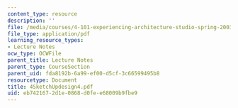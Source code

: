 ```yaml
---
content_type: resource
description: ''
file: /media/courses/4-101-experiencing-architecture-studio-spring-2003/eb7421672d1e0868d0fee68009b9fbe9_4SketchUpdesign4.pdf
file_type: application/pdf
learning_resource_types:
- Lecture Notes
ocw_type: OCWFile
parent_title: Lecture Notes
parent_type: CourseSection
parent_uid: fda8192b-6a99-ef00-d5cf-3c66599495b8
resourcetype: Document
title: 4SketchUpdesign4.pdf
uid: eb742167-2d1e-0868-d0fe-e68009b9fbe9
---
```

